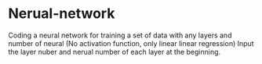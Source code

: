 # Nerual-network
Coding a neural network for training a set of data with any layers and number of neural (No activation function, only linear linear regression)
Input the layer nuber and nerual number of each layer at the beginning.
